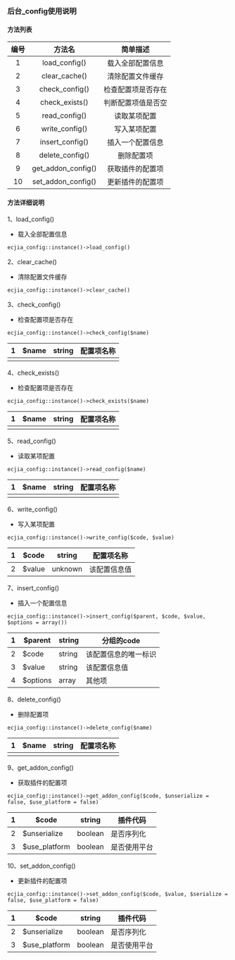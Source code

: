 

### 后台_config使用说明

#### 方法列表



| 编号 |       方法名       |      简单描述      |
| :--: | :----------------: | :----------------: |
|  1   |   load_config()    |  载入全部配置信息  |
|  2   |   clear_cache()    |  清除配置文件缓存  |
|  3   |   check_config()   | 检查配置项是否存在 |
|  4   |   check_exists()   | 判断配置项值是否空 |
|  5   |   read_config()    |    读取某项配置    |
|  6   |   write_config()   |    写入某项配置    |
|  7   |  insert_config()   |  插入一个配置信息  |
|  8   |  delete_config()   |     删除配置项     |
|  9   | get_addon_config() |  获取插件的配置项  |
|  10  | set_addon_config() |  更新插件的配置项  |

#### 方法详细说明

1、load_config()

- 载入全部配置信息

```php
ecjia_config::instance()->load_config()
```

2、clear_cache()

- 清除配置文件缓存

```php
ecjia_config::instance()->clear_cache()
```

3、check_config()

- 检查配置项是否存在

```
ecjia_config::instance()->check_config($name)
```

| 1    | $name | string | 配置项名称 |
| ---- | ----- | ------ | ---------- |
|      |       |        |            |

4、check_exists()

- 检查配置项是否存在

```
ecjia_config::instance()->check_exists($name)
```

| 1    | $name | string | 配置项名称 |
| ---- | ----- | ------ | ---------- |
|      |       |        |            |

5、read_config()

- 读取某项配置

```
ecjia_config::instance()->read_config($name)
```

| 1    | $name | string | 配置项名称 |
| ---- | ----- | ------ | ---------- |
|      |       |        |            |

6、write_config()

- 写入某项配置

```
ecjia_config::instance()->write_config($code, $value)
```

| 1    | $code  | string  | 配置项名称   |
| ---- | ------ | ------- | ------------ |
| 2    | $value | unknown | 该配置信息值 |

7、insert_config()

- 插入一个配置信息

```
ecjia_config::instance()->insert_config($parent, $code, $value, $options = array())
```

| 1    | $parent  | string | 分组的code           |
| ---- | -------- | ------ | -------------------- |
| 2    | $code    | string | 该配置信息的唯一标识 |
| 3    | $value   | string | 该配置信息值         |
| 4    | $options | array  | 其他项               |

8、delete_config()

- 删除配置项

```
ecjia_config::instance()->delete_config($name)
```

| 1    | $name | string | 配置项名称 |
| ---- | ----- | ------ | ---------- |
|      |       |        |            |

9、get_addon_config()

- 获取插件的配置项

```
ecjia_config::instance()->get_addon_config($code, $unserialize = false, $use_platform = false)
```

| 1    | $code         | string  | 插件代码     |
| ---- | ------------- | ------- | ------------ |
| 2    | $unserialize  | boolean | 是否序列化   |
| 3    | $use_platform | boolean | 是否使用平台 |

10、set_addon_config()

- 更新插件的配置项

```
ecjia_config::instance()->set_addon_config($code, $value, $serialize = false, $use_platform = false)
```

| 1    | $code         | string  | 插件代码     |
| ---- | ------------- | ------- | ------------ |
| 2    | $unserialize  | boolean | 是否序列化   |
| 3    | $use_platform | boolean | 是否使用平台 |